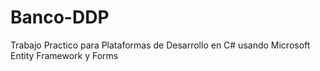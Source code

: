 # Banco-DDP
 Trabajo Practico para Plataformas de Desarrollo en C# usando Microsoft Entity Framework y Forms
